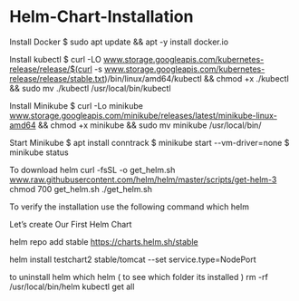 # Helm-Chart-Installation

Install Docker
$  sudo apt update && apt -y install docker.io

 Install kubectl
$  curl -LO www.storage.googleapis.com/kubernetes-release/release/$(curl
 -s www.storage.googleapis.com/kubernetes-release/release/stable.txt)/bin/linux/amd64/kubectl
 &&   chmod +x ./kubectl && sudo mv ./kubectl /usr/local/bin/kubectl

 Install Minikube
$  curl -Lo minikube www.storage.googleapis.com/minikube/releases/latest/minikube-linux-amd64
 && chmod +x minikube && sudo mv minikube /usr/local/bin/

 Start Minikube
$  apt install conntrack
$  minikube start --vm-driver=none
$  minikube status

To download helm
curl -fsSL -o get_helm.sh www.raw.githubusercontent.com/helm/helm/master/scripts/get-helm-3
chmod 700 get_helm.sh
./get_helm.sh

To verify the installation use the following command
which helm


Let’s create Our First Helm Chart


helm repo add stable https://charts.helm.sh/stable



helm install testchart2 stable/tomcat --set service.type=NodePort

to uninstall helm
which helm ( to see which folder its installed )
rm -rf /usr/local/bin/helm
kubectl get all
